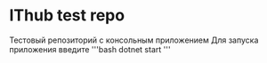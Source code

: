 # IThub test repo
Тестовый репозиторий с консольным приложением 
Для запуска приложения введите 
'''bash
dotnet start
'''
